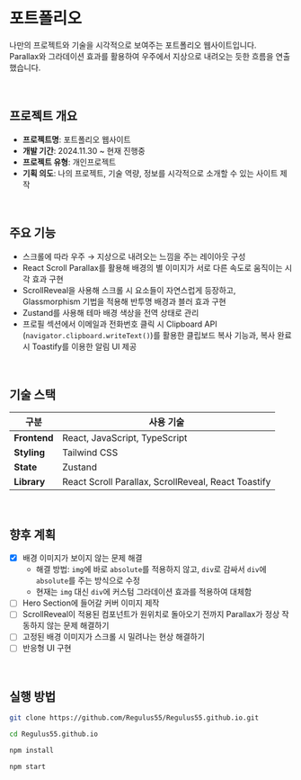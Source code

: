 
# 포트폴리오

나만의 프로젝트와 기술을 시각적으로 보여주는 포트폴리오 웹사이트입니다.  
Parallax와 그라데이션 효과를 활용하여 우주에서 지상으로 내려오는 듯한 흐름을 연출했습니다.

<br/>

## 프로젝트 개요

- **프로젝트명**: 포트폴리오 웹사이트
- **개발 기간**: 2024.11.30 ~ 현재 진행중
- **프로젝트 유형**: 개인프로젝트
- **기획 의도**: 나의 프로젝트, 기술 역량, 정보를 시각적으로 소개할 수 있는 사이트 제작

<br/>

## 주요 기능

- 스크롤에 따라 우주 → 지상으로 내려오는 느낌을 주는 레이아웃 구성  
- React Scroll Parallax를 활용해 배경의 별 이미지가 서로 다른 속도로 움직이는 시각 효과 구현
- ScrollReveal을 사용해 스크롤 시 요소들이 자연스럽게 등장하고, Glassmorphism 기법을 적용해 반투명 배경과 블러 효과 구현
- Zustand를 사용해 테마 배경 색상을 전역 상태로 관리  
- 프로필 섹션에서 이메일과 전화번호 클릭 시 Clipboard API (`navigator.clipboard.writeText()`)를 활용한 클립보드 복사 기능과, 복사 완료 시 Toastify를 이용한 알림 UI 제공

<br/>

## 기술 스택

| 구분            | 사용 기술                                                            |
|-----------------|----------------------------------------------------------------------|
| **Frontend**     | React, JavaScript, TypeScript                                        |
| **Styling**      | Tailwind CSS                                                        |
| **State**        | Zustand                                                              |
| **Library**      | React Scroll Parallax, ScrollReveal, React Toastify                |

<br/>

## 향후 계획

- [X] 배경 이미지가 보이지 않는 문제 해결
  - 해결 방법: `img`에 바로 `absolute`를 적용하지 않고, `div`로 감싸서 `div`에 `absolute`를 주는 방식으로 수정
  - 현재는 `img` 대신 `div`에 커스텀 그라데이션 효과를 적용하여 대체함
- [ ] Hero Section에 들어갈 커버 이미지 제작
- [ ] ScrollReveal이 적용된 컴포넌트가 원위치로 돌아오기 전까지 Parallax가 정상 작동하지 않는 문제 해결하기
- [ ] 고정된 배경 이미지가 스크롤 시 밀려나는 현상 해결하기
- [ ] 반응형 UI 구현

<br/>

## 실행 방법

```bash
git clone https://github.com/Regulus55/Regulus55.github.io.git

cd Regulus55.github.io

npm install

npm start
